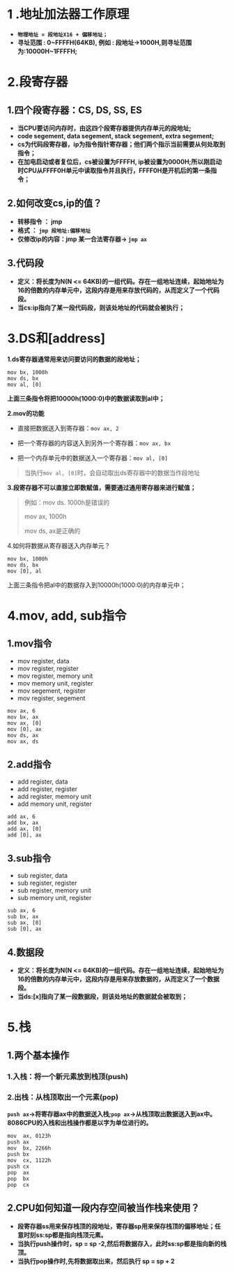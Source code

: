 # 1 .地址加法器工作原理

- **`物理地址 = 段地址X16 + 偏移地址；`**
- **寻址范围 : 0~FFFFH(64KB), 例如 : 段地址->1000H,则寻址范围为:10000H~1FFFFH;**

# 2.段寄存器

## 1.四个段寄存器：CS, DS, SS, ES

- **当CPU要访问内存时，由这四个段寄存器提供内存单元的段地址;**
- **code segement, data segement, stack segement, extra segement;**
- **cs为代码段寄存器，ip为指令指针寄存器；他们两个指示当前需要从何处取到指令；**
- **在加电启动或者复位后，cs被设置为FFFFH, ip被设置为0000H;所以刚启动时CPU从FFFF0H单元中读取指令并且执行，FFFF0H是开机后的第一条指令；**

## 2.如何改变cs,ip的值？

- **转移指令 ： jmp**
- **格式 ： `jmp 段地址:偏移地址`**
- **仅修改ip的内容：jmp 某一合法寄存器-> `jmp ax`**

## 3.代码段

- **定义：将长度为N(N <= 64KB)的一组代码。存在一组地址连续，起始地址为16的倍数的内存单元中，这段内存是用来存放代码的，从而定义了一个代码段。**
- **当cs:ip指向了某一段代码段，则该处地址的代码就会被执行；**

# 3.DS和[address]

**1.ds寄存器通常用来访问要访问的数据的段地址；**

```assembly
mov bx, 1000h
mov ds, bx
mov al, [0]
```

**上面三条指令将把10000h(1000:0)中的数据读取到al中；**

**2.mov的功能**

- 直接把数据送入到寄存器：`mov ax, 2`

- 把一个寄存器的内容送入到另外一个寄存器：`mov ax, bx`

- 把一个内存单元中的数据送入一个寄存器：`mov al, [0]`


> 当执行`mov al, [0]`时，会自动取出ds寄存器中的数据当作段地址

**3.段寄存器不可以直接立即数赋值，需要通过通用寄存器来进行赋值；**

> 例如：mov ds. 1000h是错误的
>
> mov ax, 1000h
>
> mov ds, ax是正确的

4.如何将数据从寄存器送入内存单元？

```assembly
mov bx, 1000h
mov ds, bx
mov [0], al
```

上面三条指令把al中的数据存入到10000h(1000:0)的内存单元中；

# 4.mov, add, sub指令

## 1.mov指令

- mov register, data
- mov register, register
- mov register,  memory unit
- mov memory unit, register
- mov segement, register
- mov register, segement

```assembly
mov ax, 6
mov bx, ax
mov ax, [0]
mov [0], ax
mov ds, ax
mov ax, ds
```

## 2.add指令

- add register, data
- add register, register
- add register,  memory unit
- add memory unit, register

```assembly
add ax, 6
add bx, ax
add ax, [0]
add [0], ax
```

## 3.sub指令

- sub register, data
- sub register, register
- sub register,  memory unit
- sub memory unit, register

```assembly
sub ax, 6
sub bx, ax
sub ax, [0]
sub [0], ax
```

## 4.数据段

- **定义：将长度为N(N <= 64KB)的一组代码。存在一组地址连续，起始地址为16的倍数的内存单元中，这段内存是用来存放数据的，从而定义了一个数据段。**
- **当ds:[x]指向了某一段数据段，则该处地址的数据就会被取到；**

# 5.栈

## 1.两个基本操作

### 1.入栈：将一个新元素放到栈顶(push)

### 2.出栈：从栈顶取出一个元素(pop)

**`push ax`->将寄存器ax中的数据送入栈;`pop ax`->从栈顶取出数据送入到ax中。8086CPU的入栈和出栈操作都是以字为单位进行的。**

```assembly
mov  ax, 0123h
push ax
mov  bx, 2266h
push bx
mov  cx, 1122h
push cx
pop  ax
pop  bx
pop  cx
```

## 2.CPU如何知道一段内存空间被当作栈来使用？

- **段寄存器ss用来保存栈顶的段地址，寄存器sp用来保存栈顶的偏移地址；任意时刻ss:sp都是指向栈顶元素。**
- **当执行push操作时，sp = sp -2,然后将数据存入，此时ss:sp都是指向新的栈顶。**
- **当执行pop操作时,先将数据取出来，然后执行 sp = sp + 2**


